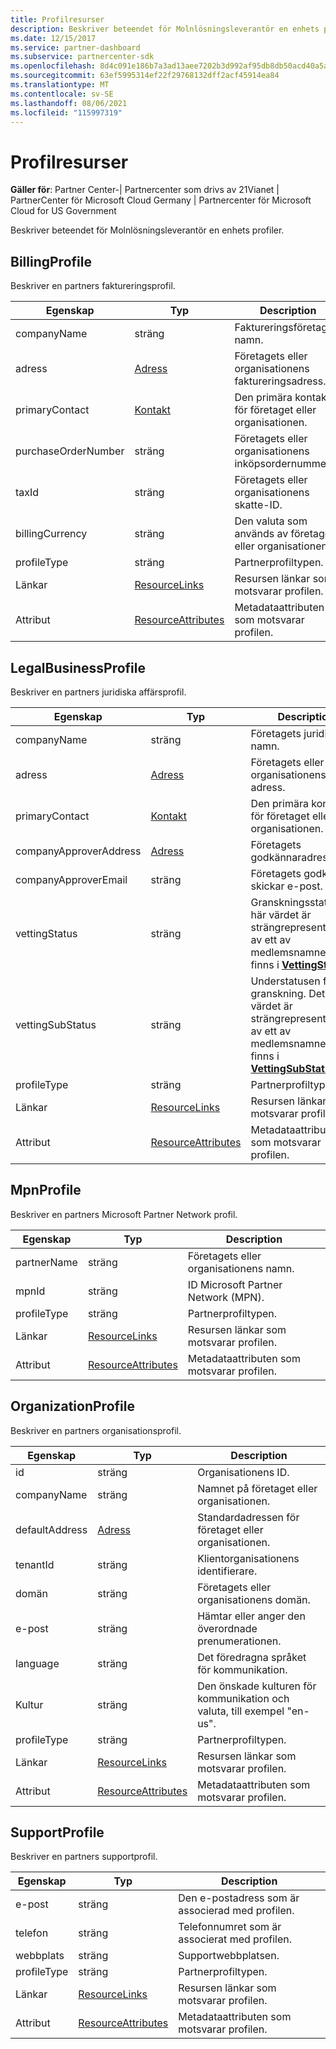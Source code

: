 ```yaml
---
title: Profilresurser
description: Beskriver beteendet för Molnlösningsleverantör en enhets profiler.
ms.date: 12/15/2017
ms.service: partner-dashboard
ms.subservice: partnercenter-sdk
ms.openlocfilehash: 8d4c091e186b7a3ad13aee7202b3d992af95db8db50acd40a5ade496d7087359
ms.sourcegitcommit: 63ef5995314ef22f29768132dff2acf45914ea84
ms.translationtype: MT
ms.contentlocale: sv-SE
ms.lasthandoff: 08/06/2021
ms.locfileid: "115997319"
---
```

# <a name="profile-resources"></a>Profilresurser

**Gäller för**: Partner Center-| Partnercenter som drivs av 21Vianet | PartnerCenter för Microsoft Cloud Germany | Partnercenter för Microsoft Cloud for US Government

Beskriver beteendet för Molnlösningsleverantör en enhets profiler.

## <a name="billingprofile"></a>BillingProfile

Beskriver en partners faktureringsprofil.

| Egenskap            | Typ                                                           | Description                                                 |
|---------------------|----------------------------------------------------------------|-------------------------------------------------------------|
| companyName         | sträng                                                         | Faktureringsföretagets namn.                                   |
| adress             | [Adress](utility-resources.md#address)                       | Företagets eller organisationens faktureringsadress. |
| primaryContact      | [Kontakt](utility-resources.md#contact)                       | Den primära kontakten för företaget eller organisationen.        |
| purchaseOrderNumber | sträng                                                         | Företagets eller organisationens inköpsordernummer.        |
| taxId               | sträng                                                         | Företagets eller organisationens skatte-ID.                       |
| billingCurrency     | sträng                                                         | Den valuta som används av företaget eller organisationen.           |
| profileType         | sträng                                                         | Partnerprofiltypen.                                   |
| Länkar               | [ResourceLinks](utility-resources.md#resourcelinks)           | Resursen länkar som motsvarar profilen.            |
| Attribut          | [ResourceAttributes](utility-resources.md#resourceattributes) | Metadataattributen som motsvarar profilen.       |

## <a name="legalbusinessprofile"></a>LegalBusinessProfile

Beskriver en partners juridiska affärsprofil.

| Egenskap               | Typ                                                           | Description                                                                                                                                                          |
|------------------------|----------------------------------------------------------------|----------------------------------------------------------------------------------------------------------------------------------------------------------------------|
| companyName            | sträng                                                         | Företagets juridiska namn.                                                                                                                                              |
| adress                | [Adress](utility-resources.md#address)                       | Företagets eller organisationens adress.                                                                                                                          |
| primaryContact         | [Kontakt](utility-resources.md#contact)                       | Den primära kontakten för företaget eller organisationen.                                                                                                                 |
| companyApproverAddress | [Adress](utility-resources.md#address)                       | Företagets godkännaradress.                                                                                                                                        |
| companyApproverEmail   | sträng                                                         | Företagets godkännare skickar e-post.                                                                                                                                          |
| vettingStatus          | sträng                                                         | Granskningsstatus. Det här värdet är strängrepresentationen av ett av medlemsnamnen som finns i [**VettingStatus**](/dotnet/api/microsoft.store.partnercenter.models.partners.vettingstatus).           |
| vettingSubStatus       | sträng                                                         | Understatusen för granskning. Det här värdet är strängrepresentationen av ett av medlemsnamnen som finns i [**VettingSubStatus**](/dotnet/api/microsoft.store.partnercenter.models.partners.vettingsubstatus). |
| profileType            | sträng                                                         | Partnerprofiltypen.                                                                                                                                            |
| Länkar                  | [ResourceLinks](utility-resources.md#resourcelinks)           | Resursen länkar som motsvarar profilen.                                                                                                                     |
| Attribut             | [ResourceAttributes](utility-resources.md#resourceattributes) | Metadataattributen som motsvarar profilen.                                                                                                                |

## <a name="mpnprofile"></a>MpnProfile

Beskriver en partners Microsoft Partner Network profil.

| Egenskap    | Typ                                                           | Description                                           |
|-------------|----------------------------------------------------------------|-------------------------------------------------------|
| partnerName | sträng                                                         | Företagets eller organisationens namn.                     |
| mpnId       | sträng                                                         | ID Microsoft Partner Network (MPN).                     |
| profileType | sträng                                                         | Partnerprofiltypen.                             |
| Länkar       | [ResourceLinks](utility-resources.md#resourcelinks)           | Resursen länkar som motsvarar profilen.      |
| Attribut  | [ResourceAttributes](utility-resources.md#resourceattributes) | Metadataattributen som motsvarar profilen. |

## <a name="organizationprofile"></a>OrganizationProfile

Beskriver en partners organisationsprofil.

| Egenskap       | Typ                                                           | Description                                                            |
|----------------|----------------------------------------------------------------|------------------------------------------------------------------------|
| id             | sträng                                                         | Organisationens ID.                                                 |
| companyName    | sträng                                                         | Namnet på företaget eller organisationen.                               |
| defaultAddress | [Adress](utility-resources.md#address)                       | Standardadressen för företaget eller organisationen.                    |
| tenantId       | sträng                                                         | Klientorganisationens identifierare.                                                 |
| domän         | sträng                                                         | Företagets eller organisationens domän.                                  |
| e-post          | sträng                                                         | Hämtar eller anger den överordnade prenumerationen.                                  |
| language       | sträng                                                         | Det föredragna språket för kommunikation.                              |
| Kultur        | sträng                                                         | Den önskade kulturen för kommunikation och valuta, till exempel "en-us". |
| profileType    | sträng                                                         | Partnerprofiltypen.                                              |
| Länkar          | [ResourceLinks](utility-resources.md#resourcelinks)           | Resursen länkar som motsvarar profilen.                       |
| Attribut     | [ResourceAttributes](utility-resources.md#resourceattributes) | Metadataattributen som motsvarar profilen.                  |

## <a name="supportprofile"></a>SupportProfile

Beskriver en partners supportprofil.

| Egenskap    | Typ                                                           | Description                                           |
|-------------|----------------------------------------------------------------|-------------------------------------------------------|
| e-post       | sträng                                                         | Den e-postadress som är associerad med profilen.        |
| telefon   | sträng                                                         | Telefonnumret som är associerat med profilen.         |
| webbplats     | sträng                                                         | Supportwebbplatsen.                                  |
| profileType | sträng                                                         | Partnerprofiltypen.                             |
| Länkar       | [ResourceLinks](utility-resources.md#resourcelinks)           | Resursen länkar som motsvarar profilen.      |
| Attribut  | [ResourceAttributes](utility-resources.md#resourceattributes) | Metadataattributen som motsvarar profilen. |

